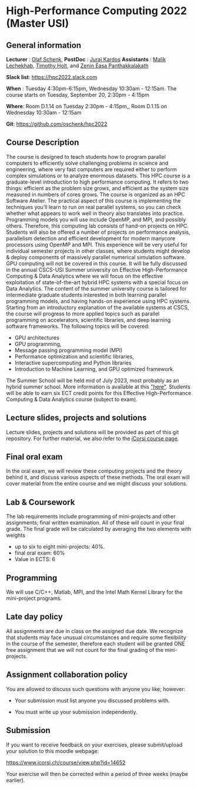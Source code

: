 # High-Performance Computing 2022 (Master USI)

## General information

**Lecturer**   : [Olaf Schenk](mailto:oschenk@ethz.ch),
**PostDoc**    : [Juraj Kardos](mailto:juraj.kardos@usi.ch)
**Assistants** : [Malik Lechekhab](mailto:malik.lechekhab@usi.ch),
            	  [Timothy Holt](mailto:timothy.holt@usi.ch), and
		  [Zenin Easa Panthakkalakath](mailto:zenin.easa.panthakkalakath@usi.ch)

**Slack list**: https://hpc2022.slack.com

**When** : Tuesday 4:30pm-6:15pm, Wednesday 10:30am - 12:15am. The course starts on Tuesday, September 20, 2:30pm - 4:15pm

**Where**: Room D.1.14 on Tuesday 2:30pm - 4:15pm,, Room D.1.15 on Wednesday 10:30am - 12:15am

**Git**: https://github.com/oschenk/hpc2022

## Course Description


The course is designed to teach students how to program parallel computers to efficiently solve challenging problems in science and engineering, where very fast computers are required either to perform complex simulations or to analyze enormous datasets. This HPC course is a graduate-level introduction to high performance computing. It refers to two things: efficient as the problem size grows, and efficient as the system size measured in numbers of cores grows. The course is organized as an HPC Software Atelier. The practical aspect of this course is implementing the techniques you’ll learn to run on real parallel systems, so you can check whether what appears to work well in theory also translates into practice. Programming models you will use include OpenMP, and MPI, and possibly others. Therefore, this computing lab consists of hand-on projects on HPC. Students will also be offered a number of projects on performance analysis, parallelism detection and efficient development for modern manycore processors using OpenMP and MPI. This experience will be very useful for individual semester projects in other classes, where students might develop & deploy components of massively parallel numerical simulation software. GPU computing will not be covered in this course. It will be fully discussed in the annual CSCS-USI Summer university on Effective High-Performance Computing & Data Analytics where we will focus on the effective exploitation of state-of-the-art hybrid HPC systems with a special focus on Data Analytics. The content of the summer university course is tailored for intermediate graduate students interested in both learning parallel programming models, and having hands-on experience using HPC systems. Starting from an introductory explanation of the available systems at CSCS, the course will progress to more applied topics such as parallel programming on accelerators, scientific libraries, and deep learning software frameworks. The following topics will be covered: 
 * GPU architectures
 * GPU programming, 
 * Message passing programming model (MPI)
 * Performance optimization and scientific libraries,
 * Interactive supercomputing and Python libraries
 * Introduction to Machine Learning, and GPU optimized framework. 
 
 The Summer School will be held mid of July 2023, most probably as an hybrid summer school. More information is available at this  ["here"](https://search.usi.ch/courses/35265680/effective-high-performance-computing-data-analytics). Students will be able to earn six ECT credit points for this Effective High-Performance Computing & Data Analytics course (subject to exam).

## Lecture slides, projects and solutions
Lecture slides, projects and solutions will be provided as part of this
git repository. For further material, we also refer to the [iCorsi course page](https://www.icorsi.ch/course/view.php?id=14652).


## Final oral exam
In the oral exam, we will review these computing projects and the theory behind it, and discuss various aspects of these methods. The oral exam will cover material from the entire course and we might discuss your solutions.

## Lab & Coursework
The lab requirements include programming of mini-projects and other assignments; final written examination. All of these will count in your final grade. The final grade will be calculated by averaging the two elements with weights

  * up to six to eight mini-projects: 40%.
  * final oral exam: 60%
  * Value in ECTS: 6


## Programming
We will use C/C++, Matlab, MPI, and the Intel Math Kernel Library for
the mini-project programs.


## Late day policy
All assignments are due in class on the assigned due date.  We
recognize that students may face unusual circumstances and require
some flexibility in the course of the semester, therefore each student
will be granted ONE free assignment that we will not count for the
final grading of the mini-projects.


## Assignment collaboration policy
You are allowed to discuss such questions with anyone you like; however:

* Your submission must list anyone you discussed problems with.

* You must write up your submission independently.

## Submission
If you want to receive feedback on your exercises, please
submit/upload your solution to this moodle webpage:

<https://www.icorsi.ch/course/view.php?id=14652>

Your exercise will then be corrected within a period of three weeks
(maybe earlier).



